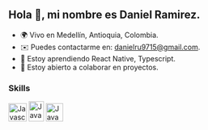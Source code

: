 
Hola 👋, mi nombre es Daniel Ramirez. 
------------------------

- 🌍 Vivo en Medellín, Antioquia, Colombia.
- ✉️ Puedes contactarme en: [danielru9715@gmail.com](mailto:danielru9715@gmail.com).
- 🧠 Estoy aprendiendo React Native, Typescript.
- 🤝 Estoy abierto a colaborar en proyectos.

### Skills

<p align="left">
<a href="https://developer.mozilla.org/en-US/docs/Web/JavaScript" target="_blank" rel="noreferrer"><img src="https://raw.githubusercontent.com/danielcranney/readme-generator/main/public/icons/skills/javascript-colored.svg" width="36" height="36" alt="Javascript" /></a>
<a href="https://firebase.google.com/?hl=es-419" target="_blank" rel="noreferrer"><img src="https://seeklogo.com/images/F/firebase-logo-402F407EE0-seeklogo.com.png" width="30" height="40" alt="Javascript" /></a>
  <a href="https://www.figma.com/" target="_blank" rel="noreferrer"><img src="https://upload.wikimedia.org/wikipedia/commons/thumb/3/33/Figma-logo.svg/1667px-Figma-logo.svg.png" width="34" height="36" alt="Javascript" /></a>
</p>
